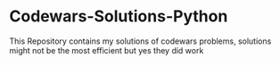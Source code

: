 # Codewars-Solutions-Python
This Repository contains my solutions of codewars problems, solutions might not be the most efficient but yes they did work
